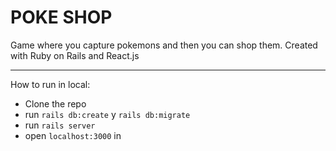 # POKE SHOP

Game where you capture pokemons and then you can shop them. Created with Ruby on Rails and React.js

---

How to run in local:

- Clone the repo
- run `rails db:create` y `rails db:migrate`
- run `rails server`
- open `localhost:3000` in
